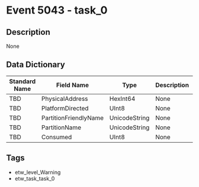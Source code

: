 # Event 5043 - task_0

## Description
None

## Data Dictionary
|Standard Name|Field Name|Type|Description|Sample Value|
|---|---|---|---|---|
|TBD|PhysicalAddress|HexInt64|None|`None`|
|TBD|PlatformDirected|UInt8|None|`None`|
|TBD|PartitionFriendlyName|UnicodeString|None|`None`|
|TBD|PartitionName|UnicodeString|None|`None`|
|TBD|Consumed|UInt8|None|`None`|

## Tags
* etw_level_Warning
* etw_task_task_0